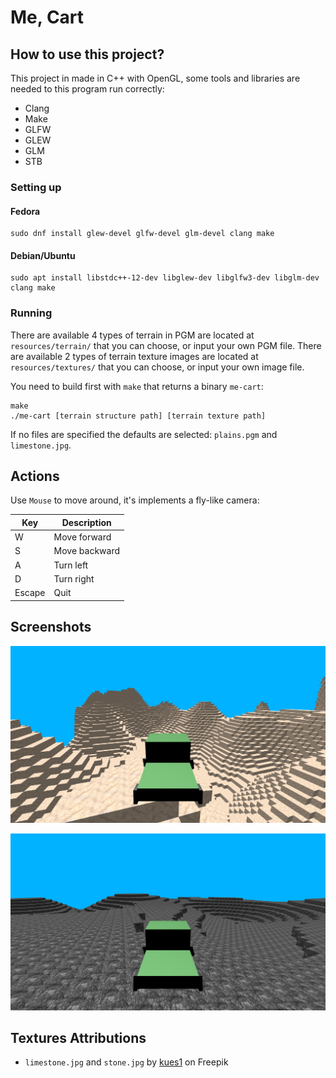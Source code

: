 # Me, Cart

## How to use this project?

This project in made in C++ with OpenGL, some tools and libraries are needed to this program run correctly:
  - Clang
  - Make
  - GLFW
  - GLEW
  - GLM
  - STB

### Setting up

#### Fedora

```
sudo dnf install glew-devel glfw-devel glm-devel clang make
```

#### Debian/Ubuntu

```
sudo apt install libstdc++-12-dev libglew-dev libglfw3-dev libglm-dev clang make
```

### Running

There are available 4 types of terrain in PGM are located at `resources/terrain/` that you can choose, or input your own PGM file.
There are available 2 types of terrain texture images are located at `resources/textures/` that you can choose, or input your own image file.

You need to build first with `make` that returns a binary `me-cart`:
```
make
./me-cart [terrain structure path] [terrain texture path]
```

If no files are specified the defaults are selected: `plains.pgm` and `limestone.jpg`.

## Actions

Use `Mouse` to move around, it's implements a fly-like camera:

| Key        | Description             |
| ---------- | ----------------------- |
| W          | Move forward            |
| S          | Move backward           |
| A          | Turn left               |
| D          | Turn right              |
| Escape     | Quit                    |

## Screenshots

![Mountains terrain with Limestone texture](resources/screenshots/mountains-limestone.png)

![Plateaus terrain with Stone texture](resources/screenshots/plateaus-stone.png)

## Textures Attributions

- `limestone.jpg` and `stone.jpg` by [kues1](https://www.freepik.com/free-photo/warm-limestone-texture_1035015.htm#query=stone%20texture&position=4&from_view=keyword&track=ais&uuid=ca5c40da-0b37-4d3b-a069-1f3b6a5be6a3) on Freepik

